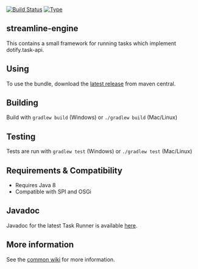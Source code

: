 [![Build Status](https://travis-ci.org/brailleapps/streamline-engine.svg?branch=master)](https://travis-ci.org/brailleapps/streamline-engine)
[![Type](https://img.shields.io/badge/type-library_bundle-blue.svg)](https://github.com/brailleapps/wiki/wiki/Types)

## streamline-engine ##
This contains a small framework for running tasks which implement dotify.task-api.

## Using ##
To use the bundle, download the [latest release](
http://search.maven.org/#search%7Cga%7C1%7Cg%3A%22org.daisy.dotify%22%20AND%20a%3A%22streamline-engine%22) from maven central. 

## Building ##
Build with `gradlew build` (Windows) or `./gradlew build` (Mac/Linux)

## Testing ##
Tests are run with `gradlew test` (Windows) or `./gradlew test` (Mac/Linux)

## Requirements & Compatibility ##
- Requires Java 8
- Compatible with SPI and OSGi

## Javadoc ##
Javadoc for the latest Task Runner is available [here](http://brailleapps.github.io/streamline-engine/latest/javadoc/).

## More information ##
See the [common wiki](https://github.com/brailleapps/wiki/wiki) for more information.
